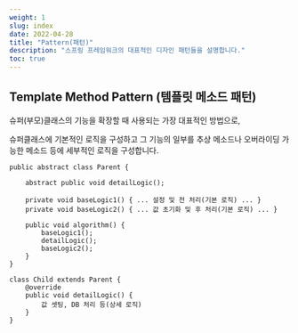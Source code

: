 ```yaml
---
weight: 1
slug: index
date: 2022-04-28
title: "Pattern(패턴)"
description: "스프링 프레임워크의 대표적인 디자인 패턴들을 설명합니다."
toc: true
---
```


<!-- 참고 : https://yomyom0824.tistory.com/85 -->

## Template Method Pattern (템플릿 메소드 패턴)

슈퍼(부모)클래스의 기능을 확장할 때 사용되는 가장 대표적인 방법으로,

슈퍼클래스에 기본적인 로직을 구성하고 그 기능의 일부를 추상 메소드나 오버라이딩 가능한 메소드 등에  세부적인 로직을 구성합니다.


```
public abstract class Parent {
    
    abstract public void detailLogic();
    
    private void baseLogic1() { ... 설정 및 전 처리(기본 로직) ... }
    private void baseLogic2() { ... 값 초기화 및 후 처리(기본 로직) ... }

    public void algorithm() {
        baseLogic1();
        detailLogic();
        baseLogic2();
    }
}
 
class Child extends Parent {
    @override
    public void detailLogic() {
        값 셋팅, DB 처리 등(상세 로직)
    }
}

```